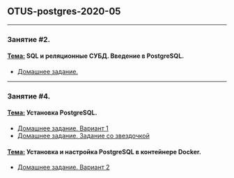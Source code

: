 ## OTUS-postgres-2020-05
***
### **Занятие #2.**
#### <u>Тема:</u> SQL и реляционные СУБД. Введение в PostgreSQL.
- [Домашнее задание.](https://github.com/radchenkoam/OTUS-postgres-2020-05/blob/dev/lessons/lesson%20%232%20homework.md "Click")
***
### **Занятие #4.**
#### <u>Тема:</u> Установка PostgreSQL. 
- [Домашнее задание. Вариант 1](https://github.com/radchenkoam/OTUS-postgres-2020-05/blob/dev/lessons/lesson%20%234%20homework%201%20var.md "Click")
- [Домашнее задание. Задание со звездочкой](https://github.com/radchenkoam/OTUS-postgres-2020-05/blob/dev/lessons/lesson%20%234%20homework%201%20var%20asterisk.md "Click")
#### <u>Тема:</u> Установка и настройка PostgreSQL в контейнере Docker. 
- [Домашнее задание. Вариант 2](https://github.com/radchenkoam/OTUS-postgres-2020-05/blob/dev/lessons/lesson%20%234%20homework%202%20var.md "Click")

